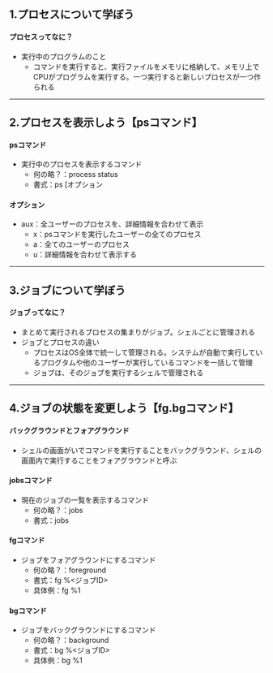 ## 1.プロセスについて学ぼう

#### プロセスってなに？
- 実行中のプログラムのこと
  - コマンドを実行すると、実行ファイルをメモリに格納して、メモリ上でCPUがプログラムを実行する。一つ実行すると新しいプロセスが一つ作られる

----

## 2.プロセスを表示しよう【psコマンド】

#### psコマンド
- 実行中のプロセスを表示するコマンド
  - 何の略？：process status
  - 書式：ps [オプション

#### オプション
- aux：全ユーザーのプロセスを、詳細情報を合わせて表示
  - x：psコマンドを実行したユーザーの全てのプロセス
  - a：全てのユーザーのプロセス
  - u：詳細情報を合わせて表示する

----

## 3.ジョブについて学ぼう

#### ジョブってなに？
- まとめて実行されるプロセスの集まりがジョブ。シェルごとに管理される
- ジョブとプロセスの違い
  - プロセスはOS全体で統一して管理される。システムが自動で実行しているプログタムや他のユーザーが実行しているコマンドを一括して管理
  - ジョブは、そのジョブを実行するシェルで管理される

----

## 4.ジョブの状態を変更しよう【fg.bgコマンド】

#### バックグラウンドとフォアグラウンド
- シェルの画面がいでコマンドを実行することをバックグラウンド、シェルの画面内で実行することをフォアグラウンドと呼ぶ

#### jobsコマンド
- 現在のジョブの一覧を表示するコマンド
  - 何の略？：jobs
  - 書式：jobs

#### fgコマンド
- ジョブをフォアグラウンドにするコマンド
  - 何の略？：foreground
  - 書式：fg %<ジョブID>
  - 具体例：fg %1

#### bgコマンド
- ジョブをバックグラウンドにするコマンド
  - 何の略？：background
  - 書式：bg %<ジョブID>
  - 具体例：bg %1
